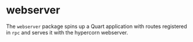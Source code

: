 # webserver

The `webserver` package spins up a Quart application with routes registered in
`rpc` and serves it with the hypercorn webserver.
